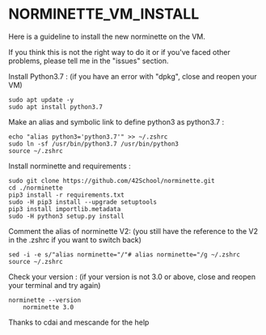# NORMINETTE_VM_INSTALL

Here is a guideline to install the new norminette on the VM.

If you think this is not the right way to do it or if you've faced other problems, please tell me in the "issues" section.


Install Python3.7 : (if you have an error with "dpkg", close and reopen your VM)
```
sudo apt update -y
sudo apt install python3.7
```


Make an alias and symbolic link to define python3 as python3.7 :
```
echo "alias python3='python3.7'" >> ~/.zshrc
sudo ln -sf /usr/bin/python3.7 /usr/bin/python3
source ~/.zshrc
```


Install norminette and requirements :
```
sudo git clone https://github.com/42School/norminette.git
cd ./norminette
pip3 install -r requirements.txt
sudo -H pip3 install --upgrade setuptools
pip3 install importlib.metadata
sudo -H python3 setup.py install
```


Comment the alias of norminette V2: (you still have the reference to the V2 in the .zshrc if you want to switch back)
```
sed -i -e s/"alias norminette="/"# alias norminette="/g ~/.zshrc
source ~/.zshrc
```

Check your version : (if your version is not 3.0 or above, close and reopen your terminal and try again)
```
norminette --version
    norminette 3.0
```


Thanks to cdai and mescande for the help
